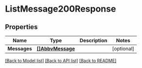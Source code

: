 # ListMessage200Response

## Properties

Name | Type | Description | Notes
------------ | ------------- | ------------- | -------------
**Messages** | [**[]AbbvMessage**](AbbvMessage.md) |  |[optional] 

[[Back to Model list]](../README.md#documentation-for-models) [[Back to API list]](../README.md#documentation-for-api-endpoints) [[Back to README]](../README.md)


